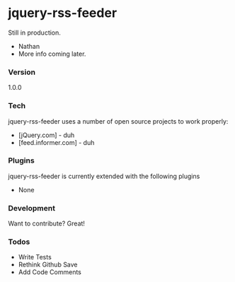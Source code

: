# jquery-rss-feeder

Still in production. 

  - Nathan 
  - More info coming later.

### Version
1.0.0

### Tech

jquery-rss-feeder uses a number of open source projects to work properly:

* [jQuery.com] - duh
* [feed.informer.com] - duh

### Plugins

jquery-rss-feeder is currently extended with the following plugins

* None

### Development

Want to contribute? Great!


### Todos

 - Write Tests
 - Rethink Github Save
 - Add Code Comments

